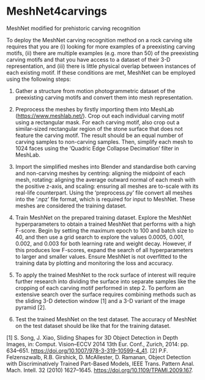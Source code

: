 # MeshNet4carvings
MeshNet modified for prehistoric carving recognition

To deploy the MeshNet carving recognition method on a rock carving site requires that you are (i) looking for more examples of a preexisting carving motifs, (ii) there are multiple examples (e.g. more than 50) of the preexisting carving motifs and that you have access to a dataset of their 3-D representation, and (iii) there is little physical overlap between instances of each existing motif. If these conditions are met, MeshNet can be employed using the following steps:

1.	Gather a structure from motion photogrammetric dataset of the preexisting carving motifs and convert them into mesh representation.

2.	Preprocess the meshes by firstly importing them into MeshLab (https://www.meshlab.net/). Crop out each individual carving motif using a rectangular mask. For each carving motif, also crop out a similar-sized rectangular region of the stone surface that does not feature the carving motif. The result should be an equal number of carving samples to non-carving samples. Then, simplify each mesh to 1024 faces using the ‘Quadric Edge Collapse Decimation’ filter in MeshLab.

3.	Import the simplified meshes into Blender and standardise both carving and non-carving meshes by centring: aligning the midpoint of each mesh, rotating: aligning the average outward normal of each mesh with the positive z-axis, and scaling: ensuring all meshes are to-scale with its real-life counterpart. Using the ‘preprocess.py’ file convert all meshes into the ‘.npz’ file format, which is required for input to MeshNet. These meshes are considered the training dataset.

4.	Train MeshNet on the prepared training dataset. Explore the MeshNet hyperparameters to obtain a trained MeshNet that performs with a high F-score. Begin by setting the maximum epoch to 100 and batch size to 40, and then use a grid search to explore the values 0.0005, 0.001, 0.002, and 0.003 for both learning rate and weight decay. However, if this produces low F-scores, expand the search of all hyperparameters to larger and smaller values. Ensure MeshNet is not overfitted to the training data by plotting and monitoring the loss and accuracy.

5.	To apply the trained MeshNet to the rock surface of interest will require further research into dividing the surface into separate samples like the cropping of each carving motif performed in step 2. To perform an extensive search over the surface requires combining methods such as the sliding 3-D detection window [1] and a 3-D variant of the image pyramid [2].

6.	Test the trained MeshNet on the test dataset. The accuracy of MeshNet on the test dataset should be like that for the training dataset.

[1] S. Song, J. Xiao, Sliding Shapes for 3D Object Detection in Depth Images, in: Comput. Vision–ECCV 2014 13th Eur. Conf., Zurich, 2014: pp. 634–651. https://doi.org/10.1007/978-3-319-10599-4_41.
[2]	P.F. Felzenszwalb, R.B. Girshick, D. McAllester, D. Ramanan, Object Detection with Discriminatively Trained Part-Based Models, IEEE Trans. Pattern Anal. Mach. Intell. 32 (2010) 1627–1645. https://doi.org/10.1109/TPAMI.2009.167.
